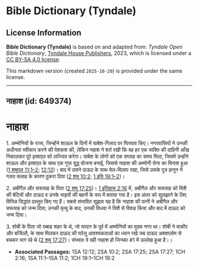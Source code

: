 # Bible Dictionary (Tyndale)

## License Information

**Bible Dictionary (Tyndale)** is based on and adapted from: _Tyndale Open Bible Dictionary_, [Tyndale House Publishers](https://tyndaleopenresources.com/), 2023, which is licensed under a [CC BY-SA 4.0 license](https://creativecommons.org/licenses/by-sa/4.0/legalcode.en).

This markdown version (created `2025-10-20`) is provided under the same license.



--------------------------------

## नाहाश (id: 649374)

नाहाश
=====

1\. अम्मोनियों के राजा, जिन्होंने शाऊल के दिनों में याबेश\-गिलाद पर घिरयाव किए। नगरवासियों ने उनकी अधीनता स्वीकार करने की पेशकश की, लेकिन नहाश ने शर्त रखी कि वह हर एक व्यक्ति की दाहिनी आँख निकालकर पूरे इस्राएल को लज्जित करेगा। याबेश के लोगों को एक सप्ताह का समय मिला, जिसमें उन्होंने शाऊल और इस्राएल के साथ एक गुप्त युद्ध योजना बनाई, जिससे नाहाश की अम्मोनी सेना का विनाश हुआ ([1 शमूएल 11:1–2](https://ref.ly/1Sam11:1-1Sam11:2); [12:12](https://ref.ly/1Sam12:12))। बाद में उसने दाऊद के साथ मेल\-मिलाप रखा, जिसे उसके पुत्र हानून ने गलत सलाह के कारण ठुकरा दिया ([2 शमू 10:2](https://ref.ly/2Sam10:2); [1 इति 19:1–2](https://ref.ly/1Chr19:1-1Chr19:2))।

2\. अबीगैल और सरूयाह के पिता ([2 शमू 17:25](https://ref.ly/2Sam17:25))। [1 इतिहास 2:16](https://ref.ly/1Chr2:16) में, अबीगैल और सरूयाह को यिशै की बेटियों और दाऊद व उनके भाइयों की बहनों के रूप में बताया गया है। इस अंतर को सुलझाने के लिए विभिन्न सिद्धांत प्रस्तुत किए गए हैं। सबसे संभावित सुझाव यह है कि नाहाश की पत्नी ने अबीगैल और सरूयाह को जन्म दिया; उनकी मृत्यु के बाद, उनकी विधवा ने यिशै से विवाह किया और बाद में दाऊद को जन्म दिया।

3\. शोबी के पिता जो रब्बाह शहर के थे, जो यरदन के पूर्व में अम्मोनियों का मुख्य नगर था। शोबी ने माकीर और बर्जिल्लै, के साथ मिलकर दाऊद की घरेलू आवश्यकताओं का ध्यान रखे जब दाऊद अबशालोम से बचकर भाग रहे थे ([2 शमू 17:27](https://ref.ly/2Sam17:27))। संभवतः वे वही नाहाश हो जिनका \#1 में उल्लेख हुआ है।।

* **Associated Passages:** 1SA 12:12; 2SA 10:2; 2SA 17:25; 2SA 17:27; 1CH 2:16; 1SA 11:1–1SA 11:2; 1CH 19:1–1CH 19:2

